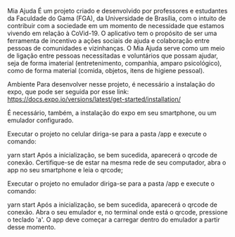 Mia Ajuda
É um projeto criado e desenvolvido por professores e estudantes da Faculdade do Gama (FGA), da Universidade de Brasília, com o intuito de contribuir com a sociedade em um momento de necessidade que estamos vivendo em relação à CoVid-19. O aplicativo tem o propósito de ser uma ferramenta de incentivo a ações sociais de ajuda e colaboração entre pessoas de comunidades e vizinhanças. O Mia Ajuda serve como um meio de ligação entre pessoas necessitadas e voluntários que possam ajudar, seja de forma imaterial (entretenimento, companhia, amparo psicológico), como de forma material (comida, objetos, itens de higiene pessoal).

Ambiente
Para desenvolver nesse projeto, é necessário a instalação do expo, que pode ser seguida por esse link: https://docs.expo.io/versions/latest/get-started/installation/

É necessário, também, a instalação do expo em seu smartphone, ou um emulador configurado.

Executar o projeto no celular
diriga-se para a pasta /app e execute o comando:

yarn start
Após a inicialização, se bem sucedida, aparecerá o qrcode de conexão. Certifique-se de estar na mesma rede de seu computador, abra o app no seu smartphone e leia o qrcode;

Executar o projeto no emulador
diriga-se para a pasta /app e execute o comando:

yarn start
Após a inicialização, se bem sucedida, aparecerá o qrcode de conexão. Abra o seu emulador e, no terminal onde está o qrcode, pressione o teclado 'a'. O app deve começar a carregar dentro do emulador a partir desse momento.

